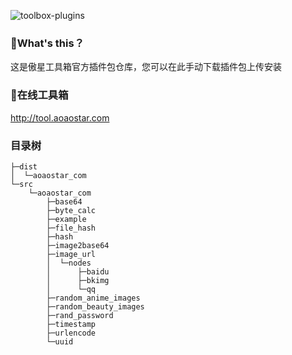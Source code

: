 ![toolbox-plugins](https://socialify.git.ci/aoaostar/toolbox-plugins/image?description=1&descriptionEditable=%E5%82%B2%E6%98%9F%E5%B7%A5%E5%85%B7%E7%AE%B1%E6%8F%92%E4%BB%B6%E5%8C%85%E4%BB%93%E5%BA%93&font=Inter&forks=1&language=1&name=1&owner=1&pattern=Circuit%20Board&pulls=1&stargazers=1&theme=Light)

### 🎉What's this？
这是傲星工具箱官方插件包仓库，您可以在此手动下载插件包上传安装

### 🍹在线工具箱

<http://tool.aoaostar.com>

### 目录树
```
├─dist
│  └─aoaostar_com
└─src
    └─aoaostar_com
        ├─base64
        ├─byte_calc
        ├─example
        ├─file_hash
        ├─hash
        ├─image2base64
        ├─image_url
        │  └─nodes
        │      ├─baidu
        │      ├─bkimg
        │      └─qq
        ├─random_anime_images
        ├─random_beauty_images
        ├─rand_password
        ├─timestamp
        ├─urlencode
        └─uuid
```